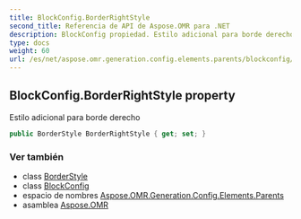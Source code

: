 ```yaml
---
title: BlockConfig.BorderRightStyle
second_title: Referencia de API de Aspose.OMR para .NET
description: BlockConfig propiedad. Estilo adicional para borde derecho
type: docs
weight: 60
url: /es/net/aspose.omr.generation.config.elements.parents/blockconfig/borderrightstyle/
---
```

## BlockConfig.BorderRightStyle property

Estilo adicional para borde derecho

```csharp
public BorderStyle BorderRightStyle { get; set; }
```

### Ver también

* class [BorderStyle](../../../aspose.omr.generation.config/borderstyle/)
* class [BlockConfig](../)
* espacio de nombres [Aspose.OMR.Generation.Config.Elements.Parents](../../blockconfig/)
* asamblea [Aspose.OMR](../../../)


